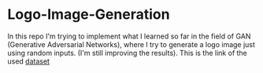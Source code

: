 # Logo-Image-Generation

In this repo I'm trying to implement what I learned so far in the field of GAN (Generative Adversarial Networks), where I try to generate a logo image just using random inputs. (I'm still improving the results).
This is the link of the used <a href="https://www.mediafire.com/file/8tofxz1hie67m9q/dataset.rar/file">dataset</a> 

